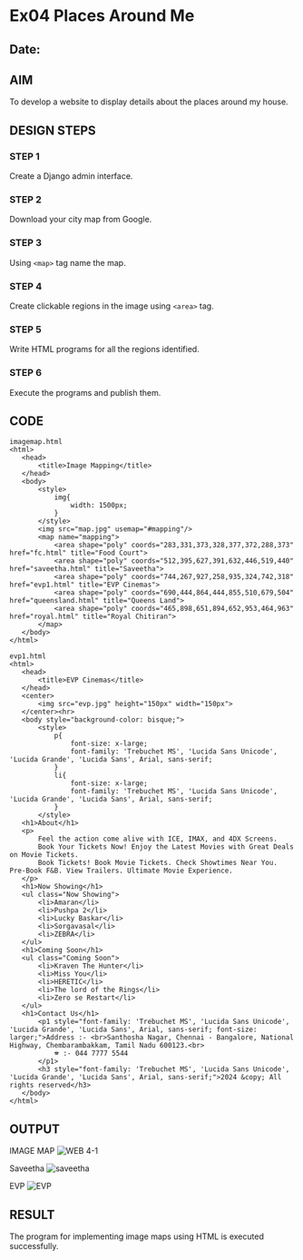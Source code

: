 # Ex04 Places Around Me
## Date: 

## AIM
To develop a website to display details about the places around my house.

## DESIGN STEPS

### STEP 1
Create a Django admin interface.

### STEP 2
Download your city map from Google.

### STEP 3
Using ```<map>``` tag name the map.

### STEP 4
Create clickable regions in the image using ```<area>``` tag.

### STEP 5
Write HTML programs for all the regions identified.

### STEP 6
Execute the programs and publish them.

## CODE
 ```
 imagemap.html
<html>
    <head>
        <title>Image Mapping</title>
    </head>
    <body>
        <style>
            img{
                width: 1500px;
            }
        </style>
        <img src="map.jpg" usemap="#mapping"/>
        <map name="mapping">
            <area shape="poly" coords="283,331,373,328,377,372,288,373" href="fc.html" title="Food Court">
            <area shape="poly" coords="512,395,627,391,632,446,519,440" href="saveetha.html" title="Saveetha">
            <area shape="poly" coords="744,267,927,258,935,324,742,318" href="evp1.html" title="EVP Cinemas">
            <area shape="poly" coords="690,444,864,444,855,510,679,504" href="queensland.html" title="Queens Land">
            <area shape="poly" coords="465,898,651,894,652,953,464,963" href="royal.html" title="Royal Chitiran">
        </map>
    </body>
</html>

evp1.html
<html>
    <head>
        <title>EVP Cinemas</title>
    </head>
    <center>
        <img src="evp.jpg" height="150px" width="150px">
    </center><hr>
    <body style="background-color: bisque;">
        <style>
            p{
                font-size: x-large;
                font-family: 'Trebuchet MS', 'Lucida Sans Unicode', 'Lucida Grande', 'Lucida Sans', Arial, sans-serif;
            }
            li{
                font-size: x-large;
                font-family: 'Trebuchet MS', 'Lucida Sans Unicode', 'Lucida Grande', 'Lucida Sans', Arial, sans-serif;
            }
        </style>
    <h1>About</h1>
    <p>
        Feel the action come alive with ICE, IMAX, and 4DX Screens. 
        Book Your Tickets Now! Enjoy the Latest Movies with Great Deals on Movie Tickets. 
        Book Tickets! Book Movie Tickets. Check Showtimes Near You. Pre-Book F&B. View Trailers. Ultimate Movie Experience.
    </p>
    <h1>Now Showing</h1>
    <ul class="Now Showing">
        <li>Amaran</li>
        <li>Pushpa 2</li>
        <li>Lucky Baskar</li>
        <li>Sorgavasal</li>
        <li>ZEBRA</li>
    </ul>
    <h1>Coming Soon</h1>
    <ul class="Coming Soon">
        <li>Kraven The Hunter</li>
        <li>Miss You</li>
        <li>HERETIC</li>
        <li>The lord of the Rings</li>
        <li>Zero se Restart</li>
    </ul>
    <h1>Contact Us</h1>
        <p1 style="font-family: 'Trebuchet MS', 'Lucida Sans Unicode', 'Lucida Grande', 'Lucida Sans', Arial, sans-serif; font-size: larger;">Address :- <br>Santhosha Nagar, Chennai - Bangalore, National Highway, Chembarambakkam, Tamil Nadu 600123.<br>
            🕿 :- 044 7777 5544
        </p1>
        <h3 style="font-family: 'Trebuchet MS', 'Lucida Sans Unicode', 'Lucida Grande', 'Lucida Sans', Arial, sans-serif;">2024 &copy; All rights reserved</h3>
    </body>
</html>
```

## OUTPUT

IMAGE MAP
![WEB 4-1](https://github.com/user-attachments/assets/27182399-f14f-4c1f-b355-38c5d7920b3b)

Saveetha
![saveetha](https://github.com/user-attachments/assets/35d90bf9-9b64-41b3-b3b5-47bcb1603237)

EVP
![EVP](https://github.com/user-attachments/assets/acb83542-37c7-4b8b-b93d-2e0caa04e1a8)

## RESULT
The program for implementing image maps using HTML is executed successfully.
